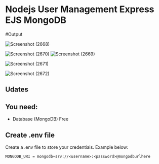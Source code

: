# Nodejs User Management Express EJS MongoDB

#Output

![Screenshot (2668)](https://github.com/dineshgond1540/user-management-system/assets/111498360/90322163-95d4-4e92-8207-11b684d44c5f)

![Screenshot (2670)](https://github.com/dineshgond1540/user-management-system/assets/111498360/509fd6c5-e24f-4e1c-85b2-a98a732a2518)
![Screenshot (2669)](https://github.com/dineshgond1540/user-management-system/assets/111498360/0f1cab6b-3090-43e7-803d-cd32f78f5cf6)


![Screenshot (2671)](https://github.com/dineshgond1540/user-management-system/assets/111498360/e4138f13-6c93-4c15-8441-4dddb7987396)

![Screenshot (2672)](https://github.com/dineshgond1540/user-management-system/assets/111498360/df36cb0f-aa19-4d5e-bb06-1c464a737e5d)

## Udates


## You need:
- Database (MongoDB) Free

## Create .env file
Create a .env file to store your credentials. Example below:

```
MONGODB_URI = mongodb+srv://<username>:<password>@mongodburlhere
